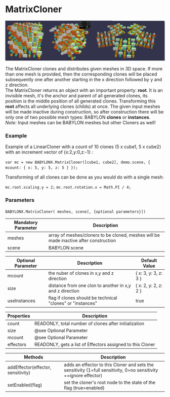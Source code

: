 

# MatrixCloner

![idpic1](images/matrixcloner.jpg "MatrixCloner")

The MatrixCloner clones and distributes given meshes in 3D space. If more than one mesh is provided, then the corresponding clones will be placed subsequently one after another starting in the x direction followed by y and z direction.  
The MatrixCloner returns an object with an important property: **root**. It is an invisible mesh, it's the anchor and parent of all generated clones, its position is the middle position of all generated clones. Transforming this **root** affects all underlying clones (childs) at once. The given input meshes will be made inactive during construction, so after construction there will be only one of two possible mesh types: BABYLON **clones** or **instances**.  
*Note:* Input meshes can be BABYLON meshes but other Cloners as well!

### Example
Example of a LinearCloner with a count of 10 clones (5 x cube1, 5 x cube2) with an increment vector of {x:2,y:0,z:-1} :

`var mc = new BABYLONX.MatrixCloner([cube1, cube2], demo.scene, { mcount: { x: 5, y: 5, z: 5 } });`

Transforming of all clones can be done as you would do with a single mesh:

`mc.root.scaling.y = 2;`
`mc.root.rotation.x = Math.PI / 4;`


### Parameters
`BABYLONX.MatrixCloner( meshes, scene[, {optional parameters}])` 

Mandatory Parameter | Description 
--------------------|------------
meshes| array of meshes/cloners to be cloned, meshes will be made inactive after construction
scene|BABYLON scene

Optional Parameter | Description | Default Value
-------------------|-------------|--------------
mcount | the nuber of clones in x,y and z direction | { x: 3, y: 3, z: 3 }
size| distance from one clon to another in  x,y and z direction | { x: 2, y: 2, z: 2 }
useInstances| flag if clones should be technical "clones" or "instances" | true


Properties | Description 
------------|-------------
count |READONLY, total number of clones after initialization
size| @see Optional Parameter
mcount| @see Optional Parameter
effectors| READONLY, gets a list of Effectors assigned to this Cloner

Methods | Description 
------------|-------------
addEffector(effector, sensitivity)| adds an effector to this Cloner and sets the sensitivity (1=full sensitivity, 0=no sensitivity ==ignore effector)
setEnabled(flag)|set the cloner's root node to the state of the flag (true=enabled) 

